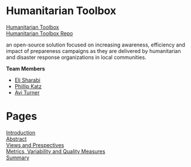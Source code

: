 # Humanitarian Toolbox  #

[Humanitarian Toolbox](http://www.htbox.org/)  
[Humanitarian Toolbox Repo](https://github.com/htbox/)

an open-source solution focused on increasing awareness, 
efficiency and impact of prepareness campaigns as they are delivered by humanitarian and disaster response organizations in local communities.


**Team Members**
- [Eli Sharabi](https://github.com/Elisj52)
- [Phillip Katz](https://github.com/PhillipKatz)
- [Avi Turner](https://github.com/turner11)

# Pages #
[Introduction](https://github.com/turner11/ASOSMA/blob/master/HToolbox/Pages/Introduction.md)    
[Abstract](https://github.com/turner11/ASOSMA/blob/master/HToolbox/Pages/Abstract.md)  
[Views and Prespectives](https://github.com/turner11/ASOSMA/blob/master/HToolbox/Pages/Views%20and%20Prespectives.md)    
[Metrics, Variability and Quality Measures](https://github.com/turner11/ASOSMA/blob/master/HToolbox/Pages/Metrics.md)  
[Summary](https://github.com/turner11/ASOSMA/blob/master/HToolbox/Pages/Summary.md)  







